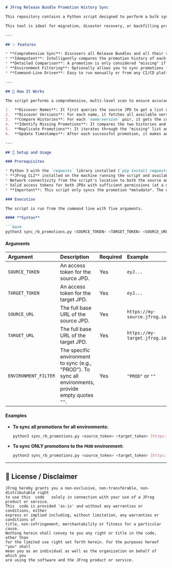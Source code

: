 ````markdown
# JFrog Release Bundle Promotion History Sync

This repository contains a Python script designed to perform a bulk synchronization of existing JFrog Artifactory Release Bundle promotion histories from a source JFrog Platform Deployment (JPD) to a target JPD.

This tool is ideal for migration, disaster recovery, or backfilling promotion records to ensure two JFrog instances are in sync.

---

## ✨ Features

* **Comprehensive Sync**: Discovers all Release Bundles and all their versions on the source JPD.
* **Idempotent**: Intelligently compares the promotion history of each Release Bundle version against the target and only creates promotions that are missing. It is safe to run multiple times.
* **Detailed Comparison**: A promotion is only considered "missing" if the target does not have a promotion for the same environment with the exact same included and excluded repositories.
* **Environment Filtering**: Optionally allows you to sync promotions for only one specific environment (e.g., only sync `PROD` promotions).
* **Command-Line Driven**: Easy to run manually or from any CI/CD platform.

---

## 🔧 How It Works

The script performs a comprehensive, multi-level scan to ensure accuracy:

1.  **Discover Names**: It first queries the source JPD to get a list of all Release Bundle names.
2.  **Discover Versions**: For each name, it fetches all available versions.
3.  **Compare Histories**: For each `name/version` pair, it gets the complete promotion history from both the source and the target JPDs.
4.  **Identify Missing Promotions**: It compares the two histories and builds a list of promotion events that exist on the source but are missing on the target.
5.  **Replicate Promotions**: It iterates through the "missing" list and uses the **JFrog CLI** (`jf rbp`) to execute the promotion on the target JPD, replicating the original state.
6.  **Update Timestamps**: After each successful promotion, it makes an API call to update the timestamp to align with the original promotion time from the source.

---

## 🚀 Setup and Usage

### Prerequisites

* Python 3 with the `requests` library installed (`pip install requests`).
* **JFrog CLI** installed on the machine running the script and available in the system's `PATH`.
* Network connectivity from the script's location to both the source and target JPDs.
* Valid access tokens for both JPDs with sufficient permissions (at a minimum: Read on source, Promote Release Bundle on target).
* **Important**: This script only syncs the promotion *metadata*. The underlying artifacts referenced by the Release Bundles **must** already exist on the target JPD for the `jf rbp` command to succeed.

### Execution

The script is run from the command line with five arguments.

#### **Syntax**

```bash
python3 sync_rb_promotions.py <SOURCE_TOKEN> <TARGET_TOKEN> <SOURCE_URL> <TARGET_URL> <ENVIRONMENT_FILTER>
````

#### **Arguments**

| Argument           | Description                                                                                          | Required | Example                    |
| :----------------- | :--------------------------------------------------------------------------------------------------- | :------- | :------------------------- |
| `SOURCE_TOKEN`     | An access token for the source JPD.                                                                  | Yes      | `eyJ...`                   |
| `TARGET_TOKEN`     | An access token for the target JPD.                                                                  | Yes      | `eyJ...`                   |
| `SOURCE_URL`       | The full base URL of the source JPD.                                                                 | Yes      | `https://my-source.jfrog.io` |
| `TARGET_URL`       | The full base URL of the target JPD.                                                                 | Yes      | `https://my-target.jfrog.io` |
| `ENVIRONMENT_FILTER` | The specific environment to sync (e.g., "PROD"). To sync all environments, provide empty quotes `""`. | Yes      | `"PROD"` or `""`             |

#### **Examples**

  * **To sync all promotions for all environments:**
    ```bash
    python3 sync_rb_promotions.py <source_token> <target_token> [https://source.jfrog.io](https://source.jfrog.io) [https://target.jfrog.io](https://target.jfrog.io) ""
    ```
  * **To sync ONLY promotions to the `PROD` environment:**
    ```bash
    python3 sync_rb_promotions.py <source_token> <target_token> [https://source.jfrog.io](https://source.jfrog.io) [https://target.jfrog.io](https://target.jfrog.io) "PROD"
    ```

-----

## 📜 License / Disclaimer

```
JFrog hereby grants you a non-exclusive, non-transferable, non-distributable right 
to use this  code   solely in connection with your use of a JFrog product or service. 
This  code is provided 'as-is' and without any warranties or conditions, either 
express or implied including, without limitation, any warranties or conditions of 
title, non-infringement, merchantability or fitness for a particular cause. 
Nothing herein shall convey to you any right or title in the code, other than 
for the limited use right set forth herein. For the purposes hereof "you" shall
mean you as an individual as well as the organization on behalf of which you
are using the software and the JFrog product or service. 
```

```
```
